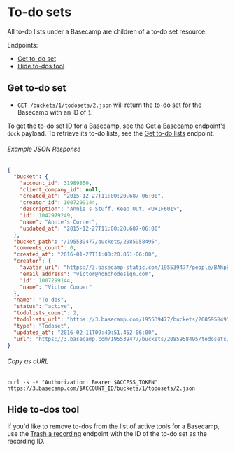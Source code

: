 To-do sets
==========

All to-do lists under a Basecamp are children of a to-do set resource.

Endpoints:

- [Get to-do set](#get-to-do-set)
- [Hide to-dos tool](#hide-to-dos-tool)


Get to-do set
-------------

* `GET /buckets/1/todosets/2.json` will return the to-do set for the Basecamp with an ID of `1`.

To get the to-do set ID for a Basecamp, see the [Get a Basecamp][1] endpoint's `dock` payload. To retrieve its to-do lists, see the [Get to-do lists][2] endpoint.

###### Example JSON Response

``` json
{
  "bucket": {
    "account_id": 31989850,
    "client_company_id": null,
    "created_at": "2015-12-27T11:00:20.687-06:00",
    "creator_id": 1007299144,
    "description": "Annie's Stuff. Keep Out. <U+1F601>",
    "id": 1042979249,
    "name": "Annie's Corner",
    "updated_at": "2015-12-27T11:00:20.687-06:00"
  },
  "bucket_path": "/195539477/buckets/2085958495",
  "comments_count": 0,
  "created_at": "2016-01-27T11:00:20.851-06:00",
  "creator": {
    "avatar_url": "https://3.basecamp-static.com/195539477/people/BAhpBEgqCjw=--8266bb0507508f3d46050d57b65924d5e2a005f3/avatar-64-x4",
    "email_address": "victor@honchodesign.com",
    "id": 1007299144,
    "name": "Victor Cooper"
  },
  "name": "To-dos",
  "status": "active",
  "todolists_count": 2,
  "todolists_url": "https://3.basecamp.com/195539477/buckets/2085958495/todolists.json",
  "type": "Todoset",
  "updated_at": "2016-02-11T09:49:51.452-06:00",
  "url": "https://3.basecamp.com/195539477/buckets/2085958495/todosets/9007199254741014"
}
```

###### Copy as cURL

``` shell
curl -s -H "Authorization: Bearer $ACCESS_TOKEN" https://3.basecamp.com/$ACCOUNT_ID/buckets/1/todosets/2.json
```


Hide to-dos tool
----------------

If you'd like to remove to-dos from the list of active tools for a Basecamp, use the [Trash a recording][2] endpoint with the ID of the to-do set as the recording ID.


[1]: https://github.com/basecamp/bc3-api/blob/master/sections/basecamps.md#get-a-basecamp
[2]: https://github.com/basecamp/bc3-api/blob/master/sections/todolists.md#get-to-do-lists
[3]: https://github.com/basecamp/bc3-api/blob/master/sections/recordings.md#trash-a-recording
